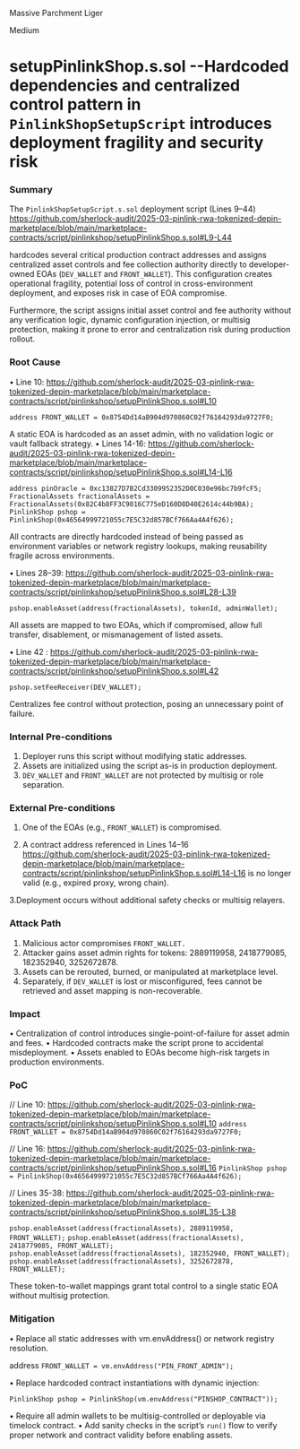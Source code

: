 Massive Parchment Liger

Medium

# setupPinlinkShop.s.sol --Hardcoded dependencies and centralized control pattern in `PinlinkShopSetupScript` introduces deployment fragility and security risk

### Summary

The `PinlinkShopSetupScript.s.sol` deployment script (Lines 9–44) https://github.com/sherlock-audit/2025-03-pinlink-rwa-tokenized-depin-marketplace/blob/main/marketplace-contracts/script/pinlinkshop/setupPinlinkShop.s.sol#L9-L44

hardcodes several critical production contract addresses and assigns centralized asset controls and fee collection authority directly to developer-owned EOAs (`DEV_WALLET` and `FRONT_WALLET`). This configuration creates operational fragility, potential loss of control in cross-environment deployment, and exposes risk in case of EOA compromise.

Furthermore, the script assigns initial asset control and fee authority without any verification logic, dynamic configuration injection, or multisig protection, making it prone to error and centralization risk during production rollout.



### Root Cause

 • Line 10: https://github.com/sherlock-audit/2025-03-pinlink-rwa-tokenized-depin-marketplace/blob/main/marketplace-contracts/script/pinlinkshop/setupPinlinkShop.s.sol#L10

`address FRONT_WALLET = 0x8754Dd14aB904d970860C02f76164293da9727F0;`

A static EOA is hardcoded as an asset admin, with no validation logic or vault fallback strategy.
 • Lines 14-16: https://github.com/sherlock-audit/2025-03-pinlink-rwa-tokenized-depin-marketplace/blob/main/marketplace-contracts/script/pinlinkshop/setupPinlinkShop.s.sol#L14-L16

`address pinOracle = 0xc13827D7B2Cd3309952352D0C030e96bc7b9fcF5;`
`FractionalAssets fractionalAssets = FractionalAssets(0x82C4b8FF3C9016C775eD160D8D40E2614c44b9BA);`
`PinlinkShop pshop = PinlinkShop(0x46564999721055c7E5C32d857BCf766Aa4A4f626);`

All contracts are directly hardcoded instead of being passed as environment variables or network registry lookups, making reusability fragile across environments.

 • Lines 28–39: https://github.com/sherlock-audit/2025-03-pinlink-rwa-tokenized-depin-marketplace/blob/main/marketplace-contracts/script/pinlinkshop/setupPinlinkShop.s.sol#L28-L39

`pshop.enableAsset(address(fractionalAssets), tokenId, adminWallet);`

All assets are mapped to two EOAs, which if compromised, allow full transfer, disablement, or mismanagement of listed assets.

 • Line 42 : https://github.com/sherlock-audit/2025-03-pinlink-rwa-tokenized-depin-marketplace/blob/main/marketplace-contracts/script/pinlinkshop/setupPinlinkShop.s.sol#L42

`pshop.setFeeReceiver(DEV_WALLET);`

Centralizes fee control without protection, posing an unnecessary point of failure.



### Internal Pre-conditions

1. Deployer runs this script without modifying static addresses.
 2. Assets are initialized using the script as-is in production deployment.
 3. `DEV_WALLET` and `FRONT_WALLET` are not protected by multisig or role separation.



### External Pre-conditions

1. One of the EOAs (e.g., `FRONT_WALLET`) is compromised.

2. A contract address referenced in Lines 14–16 https://github.com/sherlock-audit/2025-03-pinlink-rwa-tokenized-depin-marketplace/blob/main/marketplace-contracts/script/pinlinkshop/setupPinlinkShop.s.sol#L14-L16 
is no longer valid (e.g., expired proxy, wrong chain).

3.Deployment occurs without additional safety checks or multisig relayers.

### Attack Path

 1. Malicious actor compromises `FRONT_WALLET.`
 2. Attacker gains asset admin rights for tokens: 2889119958, 2418779085, 182352940, 3252672878.
 3. Assets can be rerouted, burned, or manipulated at marketplace level.
 4. Separately, if `DEV_WALLET` is lost or misconfigured, fees cannot be retrieved and asset mapping is non-recoverable.



### Impact

• Centralization of control introduces single-point-of-failure for asset admin and fees.
• Hardcoded contracts make the script prone to accidental misdeployment.
• Assets enabled to EOAs become high-risk targets in production environments.


### PoC

// Line 10: https://github.com/sherlock-audit/2025-03-pinlink-rwa-tokenized-depin-marketplace/blob/main/marketplace-contracts/script/pinlinkshop/setupPinlinkShop.s.sol#L10
`address FRONT_WALLET = 0x8754Dd14aB904d970860C02f76164293da9727F0;`

// Line 16: https://github.com/sherlock-audit/2025-03-pinlink-rwa-tokenized-depin-marketplace/blob/main/marketplace-contracts/script/pinlinkshop/setupPinlinkShop.s.sol#L16
`PinlinkShop pshop = PinlinkShop(0x46564999721055c7E5C32d857BCf766Aa4A4f626);`

// Lines 35-38:  https://github.com/sherlock-audit/2025-03-pinlink-rwa-tokenized-depin-marketplace/blob/main/marketplace-contracts/script/pinlinkshop/setupPinlinkShop.s.sol#L35-L38

`pshop.enableAsset(address(fractionalAssets), 2889119958, FRONT_WALLET);`
`pshop.enableAsset(address(fractionalAssets), 2418779085, FRONT_WALLET);`
`pshop.enableAsset(address(fractionalAssets), 182352940, FRONT_WALLET);`
`pshop.enableAsset(address(fractionalAssets), 3252672878, FRONT_WALLET);`

These token-to-wallet mappings grant total control to a single static EOA without multisig protection.



### Mitigation

 • Replace all static addresses with vm.envAddress() or network registry resolution.

address `FRONT_WALLET = vm.envAddress("PIN_FRONT_ADMIN");`


 • Replace hardcoded contract instantiations with dynamic injection:

`PinlinkShop pshop = PinlinkShop(vm.envAddress("PINSHOP_CONTRACT"));`

• Require all admin wallets to be multisig-controlled or deployable via timelock contract.
 • Add sanity checks in the script’s `run()` flow to verify proper network and contract validity before enabling assets.
